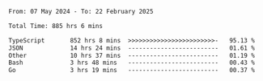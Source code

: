 
<!--START_SECTION:waka-->

```txt
From: 07 May 2024 - To: 22 February 2025

Total Time: 885 hrs 6 mins

TypeScript       852 hrs 8 mins  >>>>>>>>>>>>>>>>>>>>>>>>-   95.13 %
JSON             14 hrs 24 mins  -------------------------   01.61 %
Other            10 hrs 37 mins  -------------------------   01.19 %
Bash             3 hrs 48 mins   -------------------------   00.43 %
Go               3 hrs 19 mins   -------------------------   00.37 %
```

<!--END_SECTION:waka-->

<!--

### Hi there 👋
**Iam-cesar/Iam-cesar** is a ✨ _special_ ✨ repository because its `README.md` (this file) appears on your GitHub profile.

Here are some ideas to get you started:

- 🔭 I’m currently working on ...
- 🌱 I’m currently learning ...
- 👯 I’m looking to collaborate on ...
- 🤔 I’m looking for help with ...
- 💬 Ask me about ...
- 📫 How to reach me: ...
- 😄 Pronouns: ...
- ⚡ Fun fact: ...
-->
